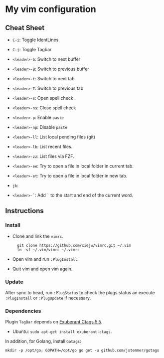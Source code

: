 # My vim configuration

## Cheat Sheet

- `C-i`: Toggle IdentLines
- `C-j`: Toggle Tagbar

- `<leader>-b`: Switch to next buffer
- `<leader>-B`: Switch to previous buffer
- `<leader>-t`: Switch to next tab
- `<leader>-T`: Switch to previous tab

- `<leader>-s`: Open spell check
- `<leader>-ns`: Close spell check
- `<leader>-p`: Enable `paste`
- `<leader>-np`: Disable `paste`

- `<leader>-ll`: List local pending files (git)
- `<leader>-lb`: List recent files.

- `<leader>-zz`: List files via FZF.

- `<leader>-ee`: Try to open a file in local folder in current tab.
- `<leader>-et`: Try to open a file in local folder in new tab.

- `jk`: <esc>
- `` <leader>-` ``: Add `` ` `` to the start and end of the current word.

## Instructions

### Install

- Clone and link the `vimrc`.

        git clone https://github.com/xiejw/vimrc.git ~/.vim
        ln -sf ~/.vim/vimrc ~/.vimrc

- Open vim and run `:PlugInstall`.
- Quit vim and open vim again.

### Update

After sync to head, run `:PlugStatus` to check the plugs status an execute
`:PlugInstall` or `:PlugUpdate` if necessary.

### Dependencies


Plugin `TagBar` depends on [Exuberant Ctags 5.5](http://ctags.sourceforge.net/).

- Ubuntu: `sudo apt-get install exuberant-ctags`.

In addition, for Golang, install `Gotags`:

    mkdir -p /opt/go; GOPATH=/opt/go go get -u github.com/jstemmer/gotags

